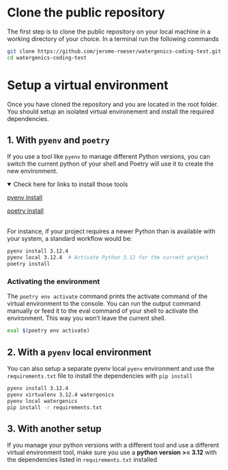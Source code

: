 # Clone the public repository

The first step is to clone the public repository on your local machine in a
working directory of your choice.
In a terminal run the following commands
``` bash
git clone https://github.com/jerome-roeser/watergenics-coding-test.git
cd watergenics-coding-test
```

# Setup a virtual environment
Once you have cloned the repository and you are located in the root folder. You
should setup an isolated virtual environement and install the required dependencies.

## 1. With `pyenv` and `poetry`

If you use a tool like `pyenv` to manage different Python versions, you can switch the current python of your shell and Poetry will use it to create the new environment.

<details open>
  <summary> Check here for links to install those tools </summary>

[pyenv install](https://github.com/pyenv/pyenv?tab=readme-ov-file#installation)

[poetry install](https://python-poetry.org/docs/#installing-with-pipx)

</details>
<br>
For instance, if your project requires a newer Python than is available with your system, a standard workflow would be:

``` bash
pyenv install 3.12.4
pyenv local 3.12.4  # Activate Python 3.12 for the current project
poetry install
```

### Activating the environment
The `poetry env activate` command prints the activate command of the virtual environment to the console. You can run the output command manually or feed it to the eval command of your shell to activate the environment. This way you won’t leave the current shell.

``` bash
eval $(poetry env activate)
```

## 2. With a `pyenv` local environment
You can also setup a separate pyenv local `pyenv` environment and use the `requirements.txt` file to install the dependencies with `pip install`
``` bash
pyenv install 3.12.4
pyenv virtualenv 3.12.4 watergenics
pyenv local watergenics  
pip install -r requirements.txt
```

## 3. With another setup
If you manage your python versions with a different tool and use a different
virtual environment tool, make sure you use a **python version >= 3.12** with the
dependencies listed in `requirements.txt` installed
